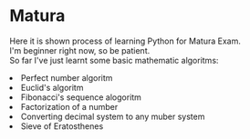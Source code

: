 # Matura
Here it is shown process of learning Python for Matura Exam.<br>
I'm beginner right now, so be patient.
<br>
So far I've just learnt some basic mathematic algoritms:
<br>
<li>Perfect number algoritm</li>
<li>Euclid's algoritm</li>
<li>Fibonacci's sequence alogoritm</li>
<li>Factorization of a number</li>
<li>Converting decimal system to any muber system</li>
<li>Sieve of Eratosthenes</li>

